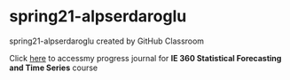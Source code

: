 # spring21-alpserdaroglu
spring21-alpserdaroglu created by GitHub Classroom

Click [here](https://bu-ie-360.github.io/spring21-alpserdaroglu/) to accessmy progress journal for **IE 360 Statistical Forecasting and Time Series** course
